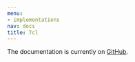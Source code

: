 ```yaml
---
menu:
- implementations
nav: docs
title: Tcl
---
```


The documentation is currently on [GitHub](https://github.com/cucumber/cucumber-ruby-tcl).
